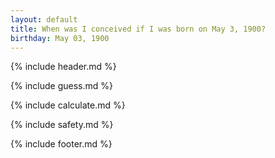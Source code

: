 ```yaml
---
layout: default
title: When was I conceived if I was born on May 3, 1900?
birthday: May 03, 1900
---
```


{% include header.md %}

{% include guess.md %}

{% include calculate.md %}

{% include safety.md %}

{% include footer.md %}



